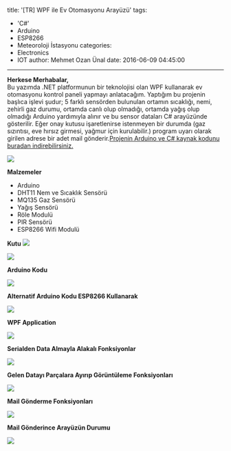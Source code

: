 title: '[TR] WPF ile Ev Otomasyonu Arayüzü'
tags:
  - 'C#'
  - Arduino
  - ESP8266
  - Meteoroloji İstasyonu
categories:
  - Electronics
  - IOT
author: Mehmet Ozan Ünal
date: 2016-06-09 04:45:00
---
**Herkese Merhabalar,**  
Bu yazımda .NET platformunun bir teknolojisi olan WPF kullanarak ev otomasyonu kontrol paneli yapmayı anlatacağım. Yaptığım bu projenin başlıca işlevi şudur; 5 farklı sensörden bulunulan ortamın sıcaklığı, nemi, zehirli gaz durumu, ortamda canlı olup olmadığı, ortamda yağış olup olmadığı Arduino yardımıyla alınır ve bu sensor dataları C# arayüzünde gösterilir. Eğer onay kutusu işaretlenirse istenmeyen bir durumda (gaz sızıntısı, eve hırsız girmesi, yağmur için kurulabilir.) program uyarı olarak girilen adrese bir adet mail gönderir.[Projenin Arduino ve C# kaynak kodunu buradan indirebilirsiniz.](https://drive.google.com/file/d/0B5j__Lyt9ozbVTRIOVFVcVVWX3c/view?usp=sharing)  

![](https://lh4.googleusercontent.com/h6zopN9hrG0cvtWZ8ey-28mNdDhZrpygcpb3Zr1bLuQA9-fV8eQoTozPqC23fJpte95Cny8ZAzwx2Lj3-rNNJ3oQwUcqN57ZjgtYj9uxJPosYuixJUOekPfV54urzY_s_3r01_rDu-4)

**Malzemeler**

*   Arduino
*   DHT11 Nem ve Sıcaklık Sensörü
*   MQ135 Gaz Sensörü
*   Yağış Sensörü
*   Röle Modulü
*   PIR Sensörü
*   ESP8266 Wifi Modulü

**Kutu**
![](https://lh3.googleusercontent.com/PpiOeVShgIbRUDmpnN0Qrsyrr-4W3A3x1EzGwCO3gvibmuxxu6V9gBzDyPvW2H6VD8qBzmbdKHjnxmZTbzx-URJfFWXkY6WYUCXlfNcqkYGopwOqBA8qmwrdUPYQah6viX7FIkIrwAo)

![](https://lh4.googleusercontent.com/pbsrsoYFGuK86B23anEGLtWCxV27I1yGcnZzKxpvH52rDN1f9rHsIxOFAQR0P_2-09sgQHscSDsn-jMFysfDcZGpNteTRWIIfk8mni8etO1UvhhlHdhFN1hxJZIq__5Ja-V5PK_kMkg)

**Arduino Kodu**

![](https://lh4.googleusercontent.com/xSrNzUUQvtxuvZtZ-Jh102etI-Fdqe1EXa4FKyAOEQ4TXPrzchkO0_r4ki0Vg2EKRBC1sGGHMK36amIMXa8u3JwZ8itz7Bjn2Wvt6RB7dd7sCrTh1z1nCDAjEF-KY6EakzLxvC2fJlo)

**Alternatif Arduino Kodu ESP8266 Kullanarak**

![](https://lh6.googleusercontent.com/JhbIL0qIxwERIsRAtc9VSf5-HcJYsmAq795A-l3cYFJxVHfOuDMIObbhIFMw_NznFL_4ZAKJP_8klmhLgX_5mI7YtI7SU8tn1K1u0ovbsz4Grj7WhEAG8gy4CXyj9jqyH0UlBp-hwoc)

**WPF Application**

![](https://lh5.googleusercontent.com/CNuGy1C6bTUTGmk8c3ew-F2SPe9lZT0CyP1KbHlUxAIMGUZA2Qne0K0GQteZrdRtGljd4DCWXOGARLIChgI0GiHRxjNVGVpp6S0SxI9aEWxdiFHmPa-KOGPpRulzJqOoV6CG-08A-QQ)

**Serialden Data Almayla Alakalı Fonksiyonlar**

![](https://lh5.googleusercontent.com/Jy6Wk3TC8pXVGTd_f1zrrFYg6p6KkbKJf9fUSr-htN6sWGDfrCgVrcHq3kJrJlgMqw0Lw0ItDa312-cF-USOSWx-wwhVx9txeSuk9kfcEo0CFxd5K2Q43FSQIA2i1l8X2n9jebVKPPE)

**Gelen Datayı Parçalara Ayırıp Görüntüleme Fonksiyonları**

![](https://lh5.googleusercontent.com/7Ie_uNQlZ2tD2GgkWOHqZJC_ag3ZJspPP1g82FVnHd7RXXVK2TRQb9dunTgLdOt3cJyQGb6Tc3DZhJe626krlIuAEsMi4OABCSCdHaaLx-QJ3SU4Q14u7rsv6I0qWBVUwRlTyt77K2M)

**Mail Gönderme Fonksiyonları**

![](https://lh4.googleusercontent.com/ya3aFG0C1zF7V1kxDw_Di_FJJT0f1_UF-mxYduzzfKgBgxEW5rFdqJTqSAoF8paI3_XlGeJhShgJUjQH27DPJ2kRKp1HRiNcIis5T3dHq7B5_TMpdJ8DllH3ogsyWyNUrnAqOK9n-rk)

**Mail Gönderince Arayüzün Durumu**

![](https://lh4.googleusercontent.com/-cyZehDdFgkA5GAlMYuMCpBSoJt3asIJK9fa3PBRoW6022qtOtVqGj4U9YGP5A8IlEXPXTmbbj_2eopPWKRY_TvSLyutdoK5TNepbB5T00HzWxUnNfyHnfo3MkVPCn27tcauKNi2qrA)